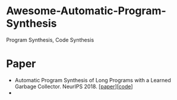 # Awesome-Automatic-Program-Synthesis
Program Synthesis, Code Synthesis

# Paper 
- Automatic Program Synthesis of Long Programs with a Learned Garbage Collector. NeurIPS 2018. [[paper](https://arxiv.org/pdf/1809.04682.pdf)][[code](https://github.com/amitz25/PCCoder)]
- 


